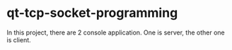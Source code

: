 # qt-tcp-socket-programming
In this project, there are 2 console application. One is server, the other one is client. 
